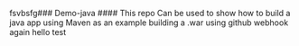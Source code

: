 fsvbsfg### Demo-java ####
This repo Can be used to show how to build a java app using Maven as an example building a .war using github webhook again hello test 
 
